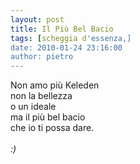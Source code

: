 ```yaml
---
layout: post
title: Il Più Bel Bacio
tags: [scheggia d'essenza,]
date: 2010-01-24 23:16:00
author: pietro
---
```

Non amo più Keleden<br/>non la bellezza<br/>o un ideale<br/>ma il più bel bacio<br/>che io ti possa dare.<br/><br/><span style="font-style: italic">:)</span>

